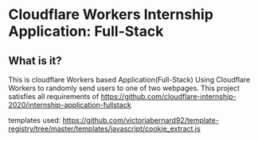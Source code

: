 # Cloudflare Workers Internship Application: Full-Stack

## What is it?

This is cloudflare Workers based Application(Full-Stack)
Using Cloudflare Workers to randomly send users to one of two webpages. This project satisfies all requirements of https://github.com/cloudflare-internship-2020/internship-application-fullstack

templates used:
https://github.com/victoriabernard92/template-registry/tree/master/templates/javascript/cookie_extract.js




